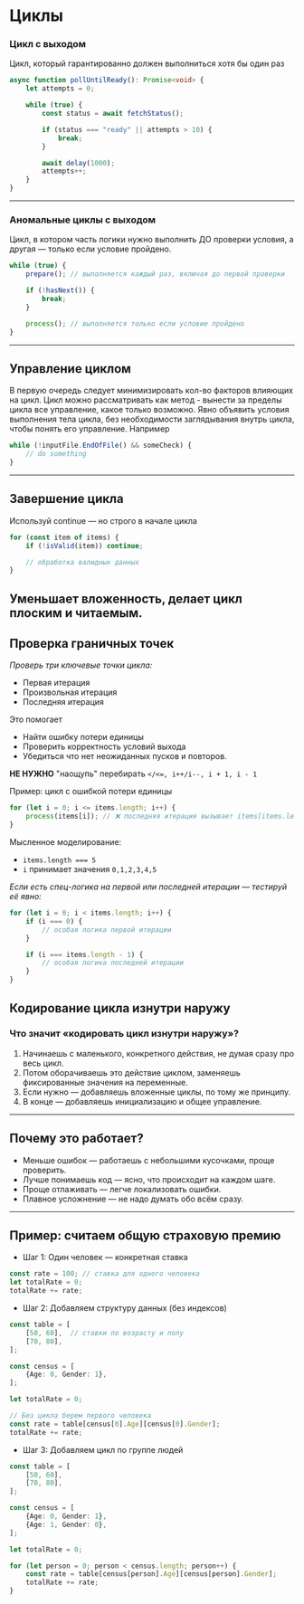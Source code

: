 # Циклы

### Цикл с выходом

Цикл, который гарантированно должен выполниться хотя бы один раз

```typescript
async function pollUntilReady(): Promise<void> {
    let attempts = 0;

    while (true) {
        const status = await fetchStatus();

        if (status === "ready" || attempts > 10) {
            break;
        }

        await delay(1000);
        attempts++;
    }
}
```

----

### Аномальные циклы с выходом

Цикл, в котором часть логики нужно выполнить ДО проверки условия, а другая — только если условие пройдено.

```typescript
while (true) {
    prepare(); // выполняется каждый раз, включая до первой проверки

    if (!hasNext()) {
        break;
    }

    process(); // выполняется только если условие пройдено
}
```

----

## Управление циклом

В первую очередь следует минимизировать кол-во факторов влияющих на цикл.
Цикл можно рассматривать как метод - вынести за пределы цикла все управление, какое только возможно.
Явно объявить условия выполнения тела цикла, без необходимости заглядывания внутрь цикла, чтобы понять его управление.
Например

```typescript
while (!inputFile.EndOfFile() && someCheck) {
    // do something
}
```

----

## Завершение цикла

Используй continue — но строго в начале цикла

```typescript
for (const item of items) {
    if (!isValid(item)) continue;

    // обработка валидных данных
}
```

Уменьшает вложенность, делает цикл плоским и читаемым.
----

## Проверка граничных точек

_Проверь три ключевые точки цикла:_

- Первая итерация
- Произвольная итерация
- Последняя итерация

Это помогает

- Найти ошибку потери единицы
- Проверить корректность условий выхода
- Убедиться что нет неожиданных пусков и повторов.

**НЕ НУЖНО**
"наощупь" перебирать `</<=, i++/i--, i + 1, i - 1`

Пример: цикл с ошибкой потери единицы

```typescript 
for (let i = 0; i <= items.length; i++) {
    process(items[i]); // ❌ последняя итерация вызывает items[items.length] → undefined
}
```

Мысленное моделирование:

* `items.length === 5`
* `i` принимает значения `0,1,2,3,4,5`

_Если есть спец-логика на первой или последней итерации — тестируй её явно:_

```typescript
for (let i = 0; i < items.length; i++) {
    if (i === 0) {
        // особая логика первой итерации
    }

    if (i === items.length - 1) {
        // особая логика последней итерации
    }
}
```

## Кодирование цикла изнутри наружу

### Что значит «кодировать цикл изнутри наружу»?

1. Начинаешь с маленького, конкретного действия, не думая сразу про весь цикл.
2. Потом оборачиваешь это действие циклом, заменяешь фиксированные значения на переменные.
3. Если нужно — добавляешь вложенные циклы, по тому же принципу.
4. В конце — добавляешь инициализацию и общее управление.

---

## Почему это работает?

- Меньше ошибок — работаешь с небольшими кусочками, проще проверить.
- Лучше понимаешь код — ясно, что происходит на каждом шаге.
- Проще отлаживать — легче локализовать ошибки.
- Плавное усложнение — не надо думать обо всём сразу.

---

## Пример: считаем общую страховую премию

- Шаг 1: Один человек — конкретная ставка

```ts
const rate = 100; // ставка для одного человека
let totalRate = 0;
totalRate += rate;
```

- Шаг 2: Добавляем структуру данных (без индексов)

```typescript
const table = [
    [50, 60],  // ставки по возрасту и полу
    [70, 80],
];

const census = [
    {Age: 0, Gender: 1},
];

let totalRate = 0;

// Без цикла берем первого человека
const rate = table[census[0].Age][census[0].Gender];
totalRate += rate;
```

- Шаг 3: Добавляем цикл по группе людей

```typescript
const table = [
    [50, 60],
    [70, 80],
];

const census = [
    {Age: 0, Gender: 1},
    {Age: 1, Gender: 0},
];

let totalRate = 0;

for (let person = 0; person < census.length; person++) {
    const rate = table[census[person].Age][census[person].Gender];
    totalRate += rate;
}
```

